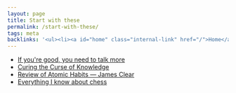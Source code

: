 ```yaml
---
layout: page
title: Start with these
permalink: /start-with-these/
tags: meta
backlinks: '<ul><li><a id="home" class="internal-link" href="/">Home</a></li><li><a id="meta" class="internal-link" href="/meta/">Meta</a></li></ul>'
---
```


* <a id="talk-more" class="internal-link" href="/talk-more/">If you're good, you need to talk more</a>
* [Curing the Curse of Knowledge](https://curingthecurse.com/)
* <a id="clear-atomic-habits" class="internal-link" href="/clear-atomic-habits/">Review of Atomic Habits — James Clear</a>
* <a id="everything-i-know-about-chess" class="internal-link" href="/everything-i-know-about-chess/">Everything I know about chess</a>